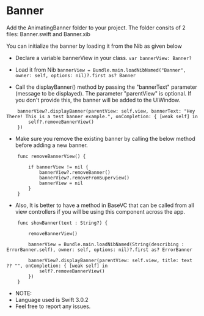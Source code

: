 # Banner

Add the AnimatingBanner folder to your project. The folder consits of 2 files: Banner.swift and Banner.xib


You can initialize the banner by loading it from the Nib as given below

- Declare a variable bannerView in your class.
`var bannerView: Banner?`

- Load it from Nib 
`bannerView = Bundle.main.loadNibNamed("Banner", owner: self, options: nil)?.first as? Banner`


- Call the displayBanner() method by passing the "bannerText" parameter (message to be displayed). The parameter "parentView" is optional. If you don't provide this, the banner will be added to the UIWindow.


```
    bannerView?.displayBanner(parentView: self.view, bannerText: "Hey There! This is a test banner example.", onCompletion: { [weak self] in
        self?.removeBannerView()
    })
```



- Make sure you remove the existing banner by calling the below method before adding a new banner.


```
    func removeBannerView() {

        if bannerView != nil {
            bannerView?.removeBanner()
            bannerView?.removeFromSuperview()
            bannerView = nil
        }
    }
```



- Also, It is better to have a method in BaseVC that can be called from all view controllers if you will be using this component across the app.


```
    func showBanner(text : String?) {

        removeBannerView()

        bannerView = Bundle.main.loadNibNamed(String(describing : ErrorBanner.self), owner: self, options: nil)?.first as? ErrorBanner

        bannerView?.displayBanner(parentView: self.view, title: text ?? "", onCompletion: { [weak self] in
            self?.removeBannerView()
        })
    }
```


- NOTE:
- Language used is Swift 3.0.2
- Feel free to report any issues.
